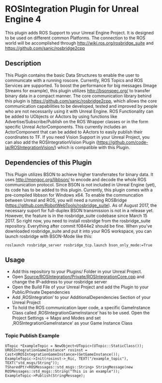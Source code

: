 # ROSIntegration Plugin for Unreal Engine 4
This plugin adds ROS Support to your Unreal Engine Project. 
It is designed to be used on different common Platforms. 
The connection to the ROS world will be accomplished through http://wiki.ros.org/rosbridge_suite and https://github.com/sanic/rosbridge2cpp

## Description
This Plugin contains the basic Data Structures to enable the user to communicate with a running roscore. 
Currently, ROS Topics and ROS Services are supported. 
To boost the performance for big messages (Image Streams for example), this plugin utilizes http://bsonspec.org/ to transfer binary data in a compact manner. 
The core communication library behind this plugin is https://github.com/sanic/rosbridge2cpp, which allows the core communication capabilities to be developed, tested and improved by people who are not necessarily using it with Unreal Engine.
ROS Functionality can be added to UObjects or AActors by using functions like Advertise/Subscribe/Publish on the ROS Wrapper classes or in the form specific Unreal ActorComponents.
This currently includes an ActorComponent that can be added to AActors to easily publish their coordinates to TF.
If you need Vision Support in your Unreal Project, you can also add the ROSIntegrationVision Plugin (https://github.com/code-iai/ROSIntegrationVision/) which is compatible with this Plugin.

## Dependencies of this Plugin
This Plugin utilizes BSON to achieve higher transferrates for binary data. 
It uses http://mongoc.org/libbson/ to encode and decode the whole ROS communication protocol. 
Since BSON is not included in Unreal Engine (yet), its code has to be added to this plugin. 
Currently, this plugin comes with a pre-compiled libbson for Windows x64. 
To enable the communcation between Unreal and ROS, you will need a running ROSBridge (https://github.com/RobotWebTools/rosbridge_suite). As of August 2017, the necessary suport for full-duplex BSON transmission is not in a release yet. 
However, the feature is in the rosbridge_suite codebase since March 15 2017. 
So right now, you need to install rosbridge from the rosbridge_suite repository. 
Everything after commit f0844e2 should be fine. 
When you've downloaded rosbridge_suite and put it into your ROS workspace, you can launch rosbridge with BSON-Mode like this:
```
roslaunch rosbridge_server rosbridge_tcp.launch bson_only_mode:=True
```

## Usage
- Add this repository to your Plugins/ Folder in your Unreal Project.
- Open [Source/ROSIntegration/Private/ROSIntegrationCore.cpp](Source/ROSIntegration/Private/ROSIntegrationCore.cpp) and change the IP-address to your rosbridge server
- Open the Build File of your Unreal Project and add the Plugin to your Public/Private Dependencies
- Add ‚ROSIntegration’ to your AdditionalDependencies Section of your Unreal Project
- To hold the ROS communication layer code, a specific GameInstance Class called ‚ROSIntegrationGameInstance‘ has to be used. Open the Project Settings -> Maps and Modes  and set ‚ROSIntegrationGameInstance’ as your Game Instance Class
### Topic Publish Example
```
UTopic *ExampleTopic = NewObject<UTopic>(UTopic::StaticClass());
UROSIntegrationGameInstance* rosinst = Cast<UROSIntegrationGameInstance>(GetGameInstance());
ExampleTopic->Init(rosinst->_Ric, TEXT("/example_topic"), TEXT("std_msgs/String"));
TSharedPtr<ROSMessages::std_msgs::String> StringMessage(new ROSMessages::std_msgs::String("This is an example"));
ExampleTopic->Publish(StringMessage);
```
